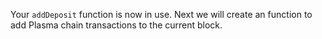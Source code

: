 Your `addDeposit` function is now in use. Next we will create an function to add Plasma chain transactions to the current block.